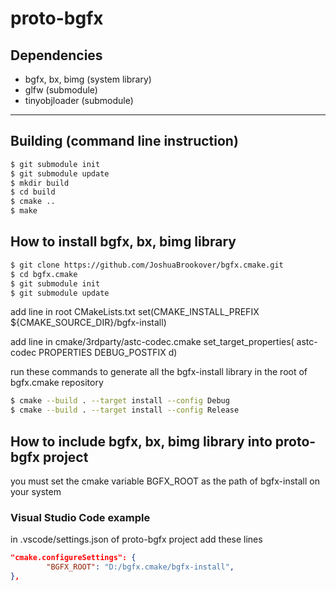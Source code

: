 # proto-bgfx

## Dependencies
* bgfx, bx, bimg (system library)
* glfw (submodule)
* tinyobjloader (submodule)

---

## Building (command line instruction)
```bash
$ git submodule init
$ git submodule update
$ mkdir build
$ cd build
$ cmake ..
$ make
```

## How to install bgfx, bx, bimg library
```bash
$ git clone https://github.com/JoshuaBrookover/bgfx.cmake.git
$ cd bgfx.cmake
$ git submodule init
$ git submodule update
```

add line in root CMakeLists.txt
set(CMAKE_INSTALL_PREFIX ${CMAKE_SOURCE_DIR}/bgfx-install)

add line in cmake/3rdparty/astc-codec.cmake
set_target_properties( astc-codec PROPERTIES DEBUG_POSTFIX d)

run these commands to generate all the bgfx-install library in the root of bgfx.cmake repository
```bash
$ cmake --build . --target install --config Debug
$ cmake --build . --target install --config Release
```

## How to include bgfx, bx, bimg library into proto-bgfx project
you must set the cmake variable BGFX_ROOT as the path of bgfx-install on your system

### Visual Studio Code example
in .vscode/settings.json of proto-bgfx project add these lines
```json
"cmake.configureSettings": {
        "BGFX_ROOT": "D:/bgfx.cmake/bgfx-install",
},
```
